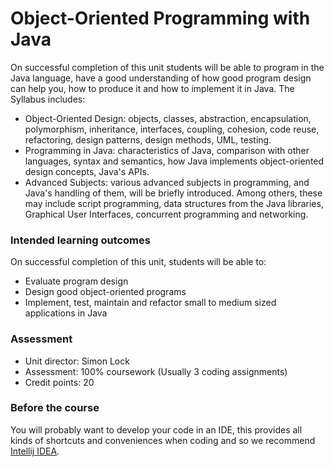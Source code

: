 # Object-Oriented Programming with Java

On successful completion of this unit students will be able to program in the Java language, have a good understanding of how good program design can help you, how to produce it and how to implement it in Java. The Syllabus includes:

- Object-Oriented Design: objects, classes, abstraction, encapsulation, polymorphism, inheritance, interfaces, coupling, cohesion, code reuse, refactoring, design patterns, design methods, UML, testing.
- Programming in Java: characteristics of Java, comparison with other languages, syntax and semantics, how Java implements object-oriented design concepts, Java's APIs.
- Advanced Subjects: various advanced subjects in programming, and Java's handling of them, will be briefly introduced. Among others, these may include script programming, data structures from the Java libraries, Graphical User Interfaces, concurrent programming and networking.

### Intended learning outcomes
On successful completion of this unit, students will be able to:

- Evaluate program design
- Design good object-oriented programs
- Implement, test, maintain and refactor small to medium sized applications in Java

### Assessment
- Unit director: Simon Lock
- Assessment: 100% coursework (Usually 3 coding assignments)
- Credit points: 20

### Before the course  
You will probably want to develop your code in an IDE, this provides all kinds of shortcuts and conveniences when coding and so we recommend [Intellij IDEA](https://www.jetbrains.com/idea/download/#section=linux).
